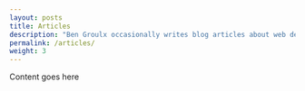 ```yaml
---
layout: posts
title: Articles
description: "Ben Groulx occasionally writes blog articles about web design and development, but also jots down personal and life experiences and thoughts."
permalink: /articles/
weight: 3
---
```


Content goes here
